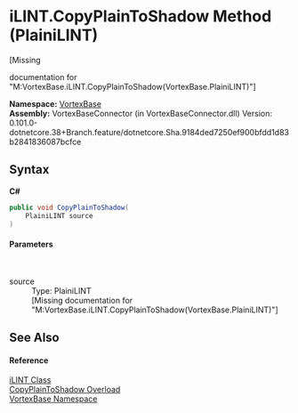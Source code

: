 # iLINT.CopyPlainToShadow Method (PlainiLINT)
 

\[Missing <summary> documentation for "M:VortexBase.iLINT.CopyPlainToShadow(VortexBase.PlainiLINT)"\]

**Namespace:**&nbsp;<a href="N_VortexBase.md">VortexBase</a><br />**Assembly:**&nbsp;VortexBaseConnector (in VortexBaseConnector.dll) Version: 0.101.0-dotnetcore.38+Branch.feature/dotnetcore.Sha.9184ded7250ef900bfdd1d83b2841836087bcfce

## Syntax

**C#**<br />
``` C#
public void CopyPlainToShadow(
	PlainiLINT source
)
```


#### Parameters
&nbsp;<dl><dt>source</dt><dd>Type: PlainiLINT<br />\[Missing <param name="source"/> documentation for "M:VortexBase.iLINT.CopyPlainToShadow(VortexBase.PlainiLINT)"\]</dd></dl>

## See Also


#### Reference
<a href="T_VortexBase_iLINT.md">iLINT Class</a><br /><a href="Overload_VortexBase_iLINT_CopyPlainToShadow.md">CopyPlainToShadow Overload</a><br /><a href="N_VortexBase.md">VortexBase Namespace</a><br />